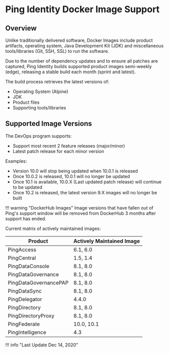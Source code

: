 # Ping Identity Docker Image Support

## Overview

Unlike traditionally delivered software, Docker Images include product artifacts, operating system, Java Development Kit (JDK)
and miscellaneous tools/libraries (Git, SSH, SSL) to run the software.

Due to the number of dependency updates and to ensure all patches are captured, Ping Identity builds supported product images semi-weekly (edge), releasing a stable build each month (sprint and latest).

The build process retrieves the latest versions of:

* Operating System (Alpine)
* JDK
* Product files
* Supporting tools/libraries

## Supported Image Versions

The DevOps program supports:

* Support most recent 2 feature releases (major/minor)
* Latest patch release for each minor version

Examples:

* Version 10.0 will stop being updated when 10.0.1 is released
* Once 10.0.2 is released, 10.0.1 will no longer be updated
* Once 10.1 is available, 10.0.X (Last updated patch release) will continue to be updated
* Once 10.2 is released, the latest version 9.X images will no longer be built

!!! warning "DockerHub Images"
    Image versions that have fallen out of Ping's support window will be removed from DockerHub 3 months after support has ended.

Current matrix of actively maintained images:

| Product               | Actively Maintained Image |
| --- | --- |
| PingAccess            | 6.1, 6.0                  |
| PingCentral           | 1.5, 1.4                  |
| PingDataConsole       | 8.1, 8.0                  |
| PingDataGovernance    | 8.1, 8.0                  |
| PingDataGovernancePAP | 8.1, 8.0                  |
| PingDataSync          | 8.1, 8.0                  |
| PingDelegator         | 4.4.0                     |
| PingDirectory         | 8.1, 8.0                  |
| PingDirectoryProxy    | 8.1, 8.0                  |
| PingFederate          | 10.0, 10.1                |
| PingIntelligence      | 4.3                       |

!!! info "Last Update  Dec 14, 2020"
